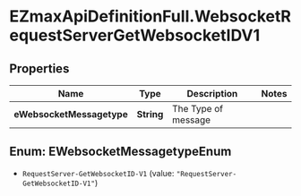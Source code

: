 # EZmaxApiDefinitionFull.WebsocketRequestServerGetWebsocketIDV1

## Properties

Name | Type | Description | Notes
------------ | ------------- | ------------- | -------------
**eWebsocketMessagetype** | **String** | The Type of message | 



## Enum: EWebsocketMessagetypeEnum


* `RequestServer-GetWebsocketID-V1` (value: `"RequestServer-GetWebsocketID-V1"`)




